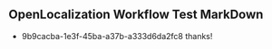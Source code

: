 ## OpenLocalization Workflow Test MarkDown
* 9b9cacba-1e3f-45ba-a37b-a333d6da2fc8 
thanks!<!--HONumber=Mar16_HO4-->
